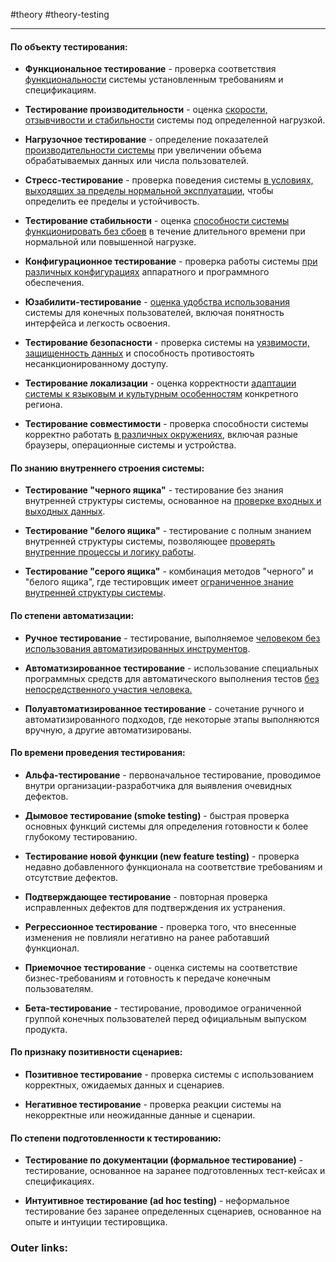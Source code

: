 #theory #theory-testing
 
---
#### По объекту тестирования:

- **Функциональное тестирование** - проверка соответствия <u>функциональности</u> системы установленным требованиям и спецификациям.
    
- **Тестирование производительности** - оценка <u>скорости, отзывчивости и стабильности</u> системы под определенной нагрузкой.
    
- **Нагрузочное тестирование** - определение показателей <u>производительности системы</u> при увеличении объема обрабатываемых данных или числа пользователей.
    
- **Стресс-тестирование** - проверка поведения системы <u>в условиях, выходящих за пределы нормальной эксплуатации</u>, чтобы определить ее пределы и устойчивость.
    
- **Тестирование стабильности** - оценка <u>способности системы функционировать без сбоев</u> в течение длительного времени при нормальной или повышенной нагрузке.
    
- **Конфигурационное тестирование** - проверка работы системы <u>при различных конфигурациях</u> аппаратного и программного обеспечения.
    
- **Юзабилити-тестирование** - <u> оценка удобства использования</u> системы для конечных пользователей, включая понятность интерфейса и легкость освоения.
    
- **Тестирование безопасности** - проверка системы на <u>уязвимости, защищенность данных</u> и способность противостоять несанкционированному доступу.
    
- **Тестирование локализации** - оценка корректности <u>адаптации системы к языковым и культурным особенностям</u> конкретного региона.
    
- **Тестирование совместимости** - проверка способности системы корректно работать <u>в различных окружениях</u>, включая разные браузеры, операционные системы и устройства.
    

#### По знанию внутреннего строения системы:

- **Тестирование "черного ящика"** - тестирование без знания внутренней структуры системы, основанное на <u>проверке входных и выходных данных</u>.
    
- **Тестирование "белого ящика"** - тестирование с полным знанием внутренней структуры системы, позволяющее <u>проверять внутренние процессы и логику работы</u>.
    
- **Тестирование "серого ящика"** - комбинация методов "черного" и "белого ящика", где тестировщик имеет <u>ограниченное знание внутренней структуры системы</u>.
    

#### По степени автоматизации:

- **Ручное тестирование** - тестирование, выполняемое <u>человеком без использования автоматизированных инструментов</u>.
    
- **Автоматизированное тестирование** - использование специальных программных средств для автоматического выполнения тестов <u>без непосредственного участия человека.</u>
    
- **Полуавтоматизированное тестирование** - сочетание ручного и автоматизированного подходов, где некоторые этапы выполняются вручную, а другие автоматизированы.


#### По времени проведения тестирования:

- **Альфа-тестирование** - первоначальное тестирование, проводимое внутри организации-разработчика для выявления очевидных дефектов.
    
- **Дымовое тестирование (smoke testing)** - быстрая проверка основных функций системы для определения готовности к более глубокому тестированию.
    
- **Тестирование новой функции (new feature testing)** - проверка недавно добавленного функционала на соответствие требованиям и отсутствие дефектов.
    
- **Подтверждающее тестирование** - повторная проверка исправленных дефектов для подтверждения их устранения.
    
- **Регрессионное тестирование** - проверка того, что внесенные изменения не повлияли негативно на ранее работавший функционал.
    
- **Приемочное тестирование** - оценка системы на соответствие бизнес-требованиям и готовность к передаче конечным пользователям.
    
- **Бета-тестирование** - тестирование, проводимое ограниченной группой конечных пользователей перед официальным выпуском продукта.


#### По признаку позитивности сценариев:

- **Позитивное тестирование** - проверка системы с использованием корректных, ожидаемых данных и сценариев.
    
- **Негативное тестирование** - проверка реакции системы на некорректные или неожиданные данные и сценарии.
    

#### По степени подготовленности к тестированию:

- **Тестирование по документации (формальное тестирование)** - тестирование, основанное на заранее подготовленных тест-кейсах и спецификациях.
    
- **Интуитивное тестирование (ad hoc testing)** - неформальное тестирование без заранее определенных сценариев, основанное на опыте и интуиции тестировщика.
    

### Outer links:

